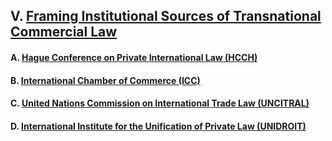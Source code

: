 ## V. [Framing Institutional Sources of Transnational Commercial Law](https://github.com/lexmerca/TTIPv2_ToC/blob/main/README.md#v-framing-institutional-sources-of-transnational-commercial-law)

#### A. [Hague Conference on Private International Law (HCCH)](https://github.com/lexmerca/TTIPv2_ToC/blob/main/README.md#a-hague-conference-on-private-international-law-hcch)

#### B. [International Chamber of Commerce (ICC)](https://github.com/lexmerca/TTIPv2_ToC/blob/main/README.md#b-international-chamber-of-commerce-icc)

#### C. [United Nations Commission on International Trade Law (UNCITRAL)]()

#### D. [International Institute for the Unification of Private Law (UNIDROIT)](https://github.com/lexmerca/TTIPv2_ToC/blob/main/README.md#d-international-institute-for-the-unification-of-private-law-unidroit)
